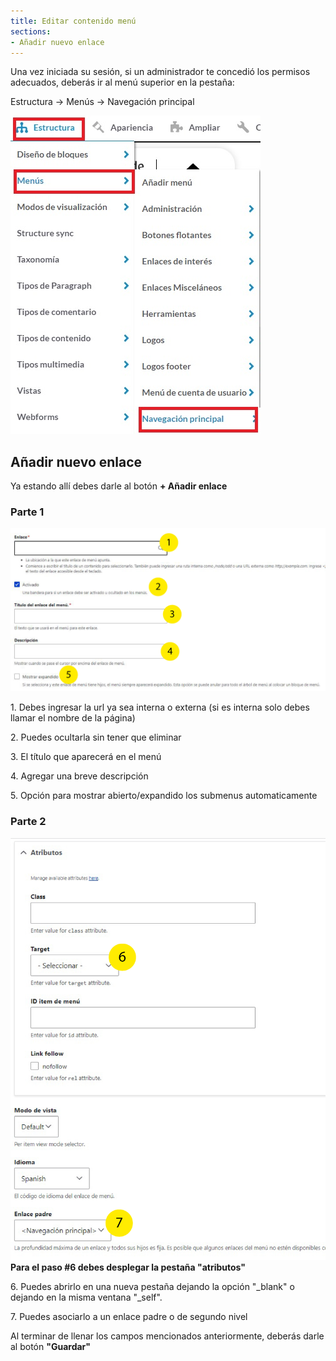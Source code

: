 ```yaml
---
title: Editar contenido menú
sections:
- Añadir nuevo enlace
---
```


Una vez iniciada su sesión, si un administrador te concedió los permisos adecuados, deberás ir al menú superior en la pestaña:

Estructura -> Menús -> Navegación principal

<a href="assets/images/menus/menu_1.jpg" data-magnify="gallery" class="mask">
    <img class="rounded" src="assets/images/menus/menu_1.jpg" alt="Menú pestaña" />
</a>

## Añadir nuevo enlace 

Ya estando allí debes darle al botón **+ Añadir enlace**

<h3>Parte 1</h3>
<div class="row">
<div class="col-md-7 col-sm-6 col-xs-12">
<a href="assets/images/menus/menu_2.jpg" data-magnify="gallery" class="mask">
    <img class="img-responsive rounded" src="assets/images/menus/menu_2.jpg" alt="Imágen añadir1" />
</a>
</div>
    
<div class="col-md-5 col-sm-6 col-xs-12">
<p>1. Debes ingresar la url ya sea interna o externa (si es interna solo debes llamar el nombre de la página)</p>
<p>2. Puedes ocultarla sin tener que eliminar</p>
<p>3. El título que aparecerá en el menú</p>
<p>4. Agregar una breve descripción</p>
<p>5. Opción para mostrar abierto/expandido los submenus automaticamente</p>
</div>
</div>

<h3>Parte 2</h3>
<div class="row">
<div class="col-md-7 col-sm-6 col-xs-12">
<a href="assets/images/menus/menu_3.jpg" data-magnify="gallery" class="mask">
    <img class="img-responsive rounded" src="assets/images/menus/menu_3.jpg" alt="Imágen añadir 2" />
</a> 
</div>
    
<div class="col-md-5 col-sm-6 col-xs-12">
<b>Para el paso #6 debes desplegar la pestaña "atributos"</b>
<p>6. Puedes abrirlo en una nueva pestaña dejando la opción "_blank" o dejando en la misma ventana "_self".</p>
<p>7. Puedes asociarlo a un enlace padre o de segundo nivel</p>
</div>
</div>

Al terminar de llenar los campos mencionados anteriormente, deberás darle al botón **"Guardar"** 



